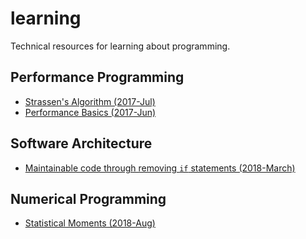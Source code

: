 # learning
Technical resources for learning about programming.


## Performance Programming

- [Strassen's Algorithm (2017-Jul)](performance/2017_07_strassens_algorithm)
- [Performance Basics (2017-Jun)](performance/2017_06_performance_basics)

## Software Architecture

- [Maintainable code through removing `if` statements (2018-March)](architecture/2018_03_maintainability_by_removing_if)

## Numerical Programming

- [Statistical Moments (2018-Aug)](performance/2018_08_statistical_moments)